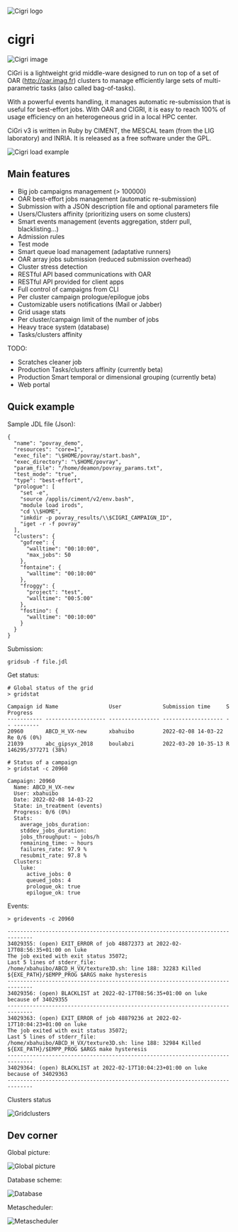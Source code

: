 ![Cigri logo](doc/images/logo.png)

# cigri

![Cigri image](doc/images/film_ciment_snapshot.jpg)

 CiGri is a lightweight grid middle-ware designed to run on top of a set of OAR (http://oar.imag.fr) clusters to manage efficiently large sets of multi-parametric tasks (also called bag-of-tasks).

With a powerful events handling, it manages automatic re-submission that is useful for best-effort jobs. With OAR and CIGRI, it is easy to reach 100% of usage efficiency on an heterogeneous grid in a local HPC center.

CiGri v3 is written in Ruby by CIMENT, the MESCAL team (from the LIG laboratory) and INRIA. It is released as a free software under the GPL. 


![Cigri load example](doc/images/cigri_load.png)

## Main features

- Big job campaigns management (> 100000)
- OAR best-effort jobs management (automatic re-submission)
- Submission with a JSON description file and optional parameters file
- Users/Clusters affinity (prioritizing users on some clusters)
- Smart events management (events aggregation, stderr pull, blacklisting…)
- Admission rules
- Test mode
- Smart queue load management (adaptative runners)
- OAR array jobs submission (reduced submission overhead)
- Cluster stress detection
- RESTful API based communications with OAR
- RESTful API provided for client apps
- Full control of campaigns from CLI
- Per cluster campaign prologue/epilogue jobs
- Customizable users notifications (Mail or Jabber)
- Grid usage stats
- Per cluster/campaign limit of the number of jobs
- Heavy trace system (database)
- Tasks/clusters affinity

TODO:
- Scratches cleaner job
- Production Tasks/clusters affinity (currently beta)
- Production Smart temporal or dimensional grouping (currently beta)
- Web portal

## Quick example

Sample JDL file (Json):

```
{
  "name": "povray_demo",
  "resources": "core=1",
  "exec_file": "\$HOME/povray/start.bash",
  "exec_directory": "\$HOME/povray",
  "param_file": "/home/deamon/povray_params.txt",
  "test_mode": "true",
  "type": "best-effort",
  "prologue": [
    "set -e",
    "source /applis/ciment/v2/env.bash",
    "module load irods",
    "cd \\$HOME",
    "imkdir -p povray_results/\\$CIGRI_CAMPAIGN_ID",
    "iget -r -f povray"
  ],
  "clusters": {
    "gofree": {
      "walltime": "00:10:00",
      "max_jobs": 50
    },
    "fontaine": {
      "walltime": "00:10:00"
    },
    "froggy": {
      "project": "test",
      "walltime": "00:5:00"
    },
    "fostino": {
      "walltime": "00:10:00"
    }
  }
}
```

Submission:

```
gridsub -f file.jdl
```

Get status:

```
# Global status of the grid
> gridstat

Campaign id Name                User             Submission time     S  Progress
----------- ------------------- ---------------- ------------------- -- --------
20960       ABCD_H_VX-new       xbahuibo         2022-02-08 14-03-22 Re 0/6 (0%)
21039       abc_gipsyx_2018     boulabzi         2022-03-20 10-35-13 R  146295/377271 (38%)

# Status of a campaign
> gridstat -c 20960

Campaign: 20960
  Name: ABCD_H_VX-new
  User: xbahuibo
  Date: 2022-02-08 14-03-22
  State: in_treatment (events)
  Progress: 0/6 (0%)
  Stats: 
    average_jobs_duration: 
    stddev_jobs_duration: 
    jobs_throughput: ~ jobs/h
    remaining_time: ~ hours
    failures_rate: 97.9 %
    resubmit_rate: 97.8 %
  Clusters: 
    luke:
      active_jobs: 0
      queued_jobs: 4
      prologue_ok: true
      epilogue_ok: true
```

Events:

```
> gridevents -c 20960

------------------------------------------------------------------------------
34029355: (open) EXIT_ERROR of job 48872373 at 2022-02-17T08:56:35+01:00 on luke
The job exited with exit status 35072;
Last 5 lines of stderr_file:
/home/xbahuibo/ABCD_H_VX/texture3D.sh: line 188: 32283 Killed                  ${EXE_PATH}/$EMPP_PROG $ARGS make hysteresis
------------------------------------------------------------------------------
34029356: (open) BLACKLIST at 2022-02-17T08:56:35+01:00 on luke because of 34029355
------------------------------------------------------------------------------
34029363: (open) EXIT_ERROR of job 48879236 at 2022-02-17T10:04:23+01:00 on luke
The job exited with exit status 35072;
Last 5 lines of stderr_file:
/home/xbahuibo/ABCD_H_VX/texture3D.sh: line 188: 32984 Killed                  ${EXE_PATH}/$EMPP_PROG $ARGS make hysteresis
------------------------------------------------------------------------------
34029364: (open) BLACKLIST at 2022-02-17T10:04:23+01:00 on luke because of 34029363
------------------------------------------------------------------------------

```

Clusters status

![Gridclusters](doc/images/gridclusters.png)

## Dev corner

Global picture:

![Global picture](doc/images/global_diagram.png)

Database scheme:

![Database](doc/images/cigri_db.png)

Metascheduler:

![Metascheduler](doc/images/cigri_metascheduler.png)
